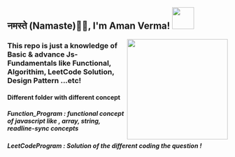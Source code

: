 ## नमस्ते (Namaste)🙏🏻, I'm Aman Verma! <img src="https://media.giphy.com/media/12oufCB0MyZ1Go/giphy.gif" width="50">

<img align='right' src="https://media.giphy.com/media/M9gbBd9nbDrOTu1Mqx/giphy.gif" width="230">

### This repo is just a knowledge of Basic & advance Js-Fundamentals like Functional, Algorithim, LeetCode Solution, Design Pattern ...etc!

#### Different folder with different concept

##### Function_Program : functional concept of javascript like , array, string, readline-sync concepts
##### LeetCodeProgram : Solution of the different coding the question ! 
